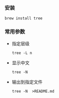 ### 安装

```
brew install tree
```

### 常用参数

+ 指定层级

    ```
    tree -L n
    ```

+ 显示中文

    ```
    tree -N
    ```

 + 输出到指定文件

    ```
    tree -N  >README.md
    ```